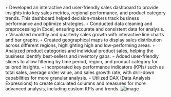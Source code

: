 ◦	Developed an interactive and user-friendly sales dashboard to provide insights into key sales metrics, regional performance, and product category trends. This dashboard helped decision-makers track business performance and optimize strategies.
◦	Conducted data cleaning and preprocessing in Excel, ensuring accurate and consistent data for analysis.
◦	 Visualized monthly and quarterly sales growth with interactive line charts and bar graphs.
◦	Created geographical maps to display sales distribution across different regions, highlighting high and low-performing areas.
◦	Analyzed product categories and individual product sales, helping the business identify best-sellers and inventory gaps.
◦	Added user-friendly slicers to allow filtering by time period, region, and product category for tailored insights.
◦	Incorporated key performance indicators (KPIs) such as total sales, average order value, and sales growth rate, with drill-down capabilities for more granular analysis.
◦	Utilized DAX (Data Analysis Expressions) to create calculated columns and measures for more advanced analysis, including custom KPIs and trends.
![image](https://github.com/user-attachments/assets/f771a1a2-3bbc-49fb-ab63-947b48797e68)
